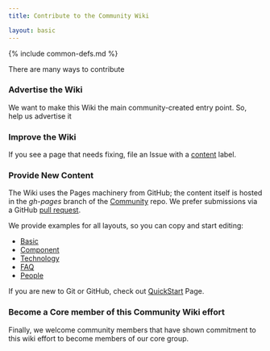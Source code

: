 ```yaml
---
title: Contribute to the Community Wiki

layout: basic
---
```

{% include common-defs.md %}

There are many ways to contribute

### Advertise the Wiki

We want to make this Wiki the main community-created entry point.  So, help us advertise it

### Improve the Wiki

If you see a page that needs fixing, file an Issue with a
[content](https://github.com/blackberry-community/Community/issues?labels=content) label.

### Provide New Content

The Wiki uses the Pages machinery from GitHub; the content itself is hosted in the *gh-pages*
branch of the [Community](https://github.com/BlackBerry-Community/Community/tree/master) repo.
We prefer submissions via a GitHub [pull request](http://help.github.com/send-pull-requests/).

We provide examples for all layouts, so you can copy and start editing:
* [Basic](example-basic.html)
* [Component](example-component.html)
* [Technology](example-technology.html)
* [FAQ](example-faq.html)
* [People](example-people.html)

If you are new to Git or GitHub, check out [QuickStart](QuickStart.html) Page.

### Become a Core member of this Community Wiki effort

Finally, we welcome community members that have shown commitment to this wiki effort to become members of our core group.

